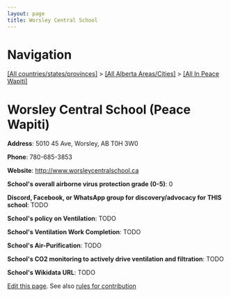 ```yaml
---
layout: page
title: Worsley Central School
---
```

# Navigation

[[All countries/states/provinces]](../../..) > [[All Alberta Areas/Cities]](../..) > [[All In Peace Wapiti]](..)

# Worsley Central School (Peace Wapiti)

**Address**: 5010 45 Ave, Worsley, AB T0H 3W0

**Phone**: 780-685-3853

**Website**: <http://www.worsleycentralschool.ca>

**School's overall airborne virus protection grade (0-5)**: 0

**Discord, Facebook, or WhatsApp group for discovery/advocacy for THIS school**: TODO

**School's policy on Ventilation**: TODO

**School's Ventilation Work Completion**: TODO

**School's Air-Purification**: TODO

**School's CO2 monitoring to actively drive ventilation and filtration**: TODO

**School's Wikidata URL**: TODO


[Edit this page](https://github.com/ventilate-schools/AB/edit/main/./Peace_Wapiti/Worsley_Central_School.md). See also [rules for contribution](../../../contribution-rules/)